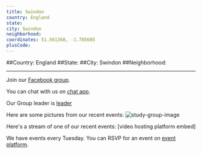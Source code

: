 ```yaml
---
title: Swindon
country: England
state: 
city: Swindon
neighborhood: 
coordinates: 51.561368, -1.785685
plusCode:
---
```


##Country: England
##State: 
##City: Swindon
##Neighborhood: 
*****
Join our [Facebook group](https://www.facebook.com/groups/free.code.camp.swindon).

You can chat with us on [chat app]().

Our Group leader is [leader]()

Here are some pictures from our recent events:
![study-group-image]()

Here's a stream of one of our recent events:
[video hosting platform embed]

We have events every Tuesday. You can RSVP for an event on [event platform]().

